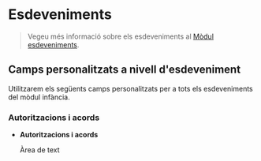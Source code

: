 # Esdeveniments

> Vegeu més informació sobre els esdeveniments al [Mòdul esdeveniments](/esdeveniments/).

## Camps personalitzats a nivell d'esdeveniment

Utilitzarem els següents camps personalitzats per a tots els esdeveniments del mòdul infància.

### Autoritzacions i acords

- **Autoritzacions i acords**

    Àrea de text
